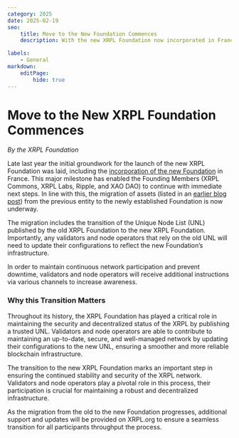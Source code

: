 ```yaml
---
category: 2025
date: 2025-02-19
seo:
    title: Move to the New Foundation Commences
    description: With the new XRPL Foundation now incorporated in France, the Founding Members are migrating assets from the previous entity. Learn about the Unique Node List (UNL) transition and necessary actions for community members.

labels:
    - General
markdown:
    editPage:
        hide: true
---
```

# Move to the New XRPL Foundation Commences

_By the XRPL Foundation_

Late last year the initial groundwork for the launch of the new XRPL Foundation was laid, including the [incorporation of the new Foundation](../2024/a-new-era-for-the-xrp-ledger.md) in France. This major milestone has enabled the Founding Members (XRPL Commons, XRPL Labs, Ripple, and XAO DAO) to continue with immediate next steps. In line with this, the migration of assets (listed in an [earlier blog post](../2024/a-new-era-for-the-xrp-ledger.md)) from the previous entity to the newly established Foundation is now underway.

The migration includes the transition of the Unique Node List (UNL) published by the old XRPL Foundation to the new XRPL Foundation. Importantly, any validators and node operators that rely on the old UNL will need to update their configurations to reflect the new Foundation’s infrastructure.

In order to maintain continuous network participation and prevent downtime, validators and node operators will receive additional instructions via various channels to increase awareness.

### Why this Transition Matters

Throughout its history, the XRPL Foundation has played a critical role in maintaining the security and decentralized status of the XRPL by publishing a trusted UNL. Validators and node operators are able to contribute to maintaining an up-to-date, secure, and well-managed network by updating their configurations to the new UNL, ensuring a smoother and more reliable blockchain infrastructure.

The transition to the new XRPL Foundation marks an important step in ensuring the continued stability and security of the XRPL network. Validators and node operators play a pivotal role in this process, their participation is crucial for maintaining a robust and decentralized infrastructure. 

As the migration from the old to the new Foundation progresses, additional support and updates will be provided on XRPL.org to ensure a seamless transition for all participants throughput the process.